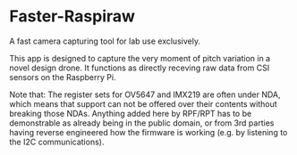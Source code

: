 # Faster-Raspiraw

A fast camera capturing tool for lab use exclusively.

This app is designed to capture the very moment of pitch variation in a novel design drone. It functions as directly receving raw data from CSI sensors on the Raspberry Pi.

Note that: The register sets for OV5647 and IMX219 are often under NDA, which means that support can not be offered over their contents without breaking those NDAs. Anything added here by RPF/RPT has to be demonstrable as already being in the public domain, or from 3rd parties having reverse engineered how the firmware is working (e.g. by listening to the I2C communications).